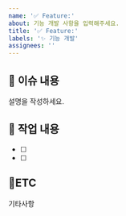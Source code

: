 ```yaml
---
name: '✅ Feature:'
about: 기능 개발 사항을 입력해주세요.
title: '✅ Feature:'
labels: '✨ 기능 개발'
assignees: ''
---
```


## :bookmark_tabs: 이슈 내용

설명을 작성하세요.

## :pencil: 작업 내용

- [ ]
- [ ]

## :round_pushpin:ETC

기타사항
